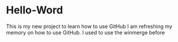 # Hello-Word
This is my new project to learn how to use GitHub
I am refreshing my memory on how to use GitHub.
I used to use the winmerge before
